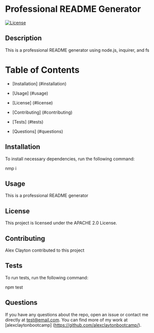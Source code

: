 # Professional README Generator

[![License](https://img.shields.io/badge/License-Apache_2.0-blue.svg)](https://opensource.org/licenses/Apache-2.0)

## Description
    
This is a professional README generator using node.js, inquirer, and fs
    
# Table of Contents
    
* [Installation] (#installation)
    
* [Usage] (#usage)
    
* [License] (#license)
    
* [Contributing] (#contributing)
    
* [Tests] (#tests)
    
* [Questions] (#questions)
    
## Installation
    
To install necessary dependencies, run the following command:
    
nmp i
    
## Usage
    
This is a professional README generator
    
## License
    
This project is licensed under the APACHE 2.0 License.
    
## Contributing
    
Alex Clayton contributed to this project
    
## Tests
    
To run tests, run the following command:
    
npm test
    
## Questions
    
If you have any questions about the repo, open an issue or contact me directly at test@email.com.  You can find more of my work at [alexclaytonbootcamp] (https://github.com/alexclaytonbootcamp/).